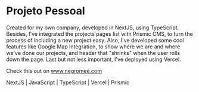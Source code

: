 # Projeto Pessoal

Created for my own company, developed in NextJS, using TypeScript.
Besides, I've integrated the projects pages list with Prismic CMS, to turn the process of including a new project easy.
Also, I've developed some cool features like Google Map Integration, to show where we are and where we've done our projects, and header that "shrinks" when the user rolls down the page.
Last but not less important, I've deployed using Vercel.

Check this out on www.negromee.com

NextJS | JavaScript | TypeScript | Vercel | Prismic
